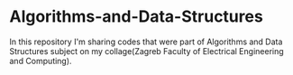 # Algorithms-and-Data-Structures
In this repository I'm sharing codes that were part of Algorithms and Data Structures subject on my collage(Zagreb Faculty of Electrical Engineering and Computing).
